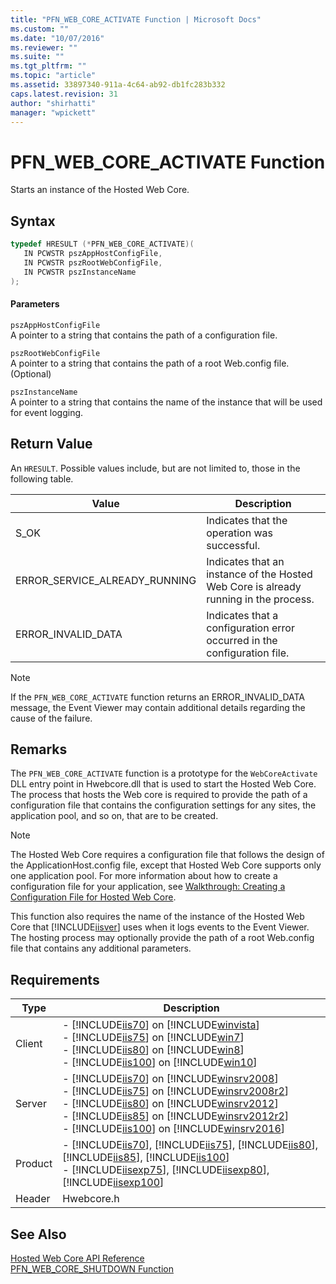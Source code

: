 ```yaml
---
title: "PFN_WEB_CORE_ACTIVATE Function | Microsoft Docs"
ms.custom: ""
ms.date: "10/07/2016"
ms.reviewer: ""
ms.suite: ""
ms.tgt_pltfrm: ""
ms.topic: "article"
ms.assetid: 33897340-911a-4c64-ab92-db1fc283b332
caps.latest.revision: 31
author: "shirhatti"
manager: "wpickett"
---
```

# PFN_WEB_CORE_ACTIVATE Function
Starts an instance of the Hosted Web Core.  
  
## Syntax  
  
```cpp  
typedef HRESULT (*PFN_WEB_CORE_ACTIVATE)(  
   IN PCWSTR pszAppHostConfigFile,  
   IN PCWSTR pszRootWebConfigFile,  
   IN PCWSTR pszInstanceName  
);  
```  
  
#### Parameters  
 `pszAppHostConfigFile`  
 A pointer to a string that contains the path of a configuration file.  
  
 `pszRootWebConfigFile`  
 A pointer to a string that contains the path of a root Web.config file. (Optional)  
  
 `pszInstanceName`  
 A pointer to a string that contains the name of the instance that will be used for event logging.  
  
## Return Value  
 An `HRESULT`. Possible values include, but are not limited to, those in the following table.  
  
|Value|Description|  
|-----------|-----------------|  
|S_OK|Indicates that the operation was successful.|  
|ERROR_SERVICE_ALREADY_RUNNING|Indicates that an instance of the Hosted Web Core is already running in the process.|  
|ERROR_INVALID_DATA|Indicates that a configuration error occurred in the configuration file.|  
  
> [!NOTE]
>  If the `PFN_WEB_CORE_ACTIVATE` function returns an ERROR_INVALID_DATA message, the Event Viewer may contain additional details regarding the cause of the failure.  
  
## Remarks  
 The `PFN_WEB_CORE_ACTIVATE` function is a prototype for the `WebCoreActivate` DLL entry point in Hwebcore.dll that is used to start the Hosted Web Core. The process that hosts the Web core is required to provide the path of a configuration file that contains the configuration settings for any sites, the application pool, and so on, that are to be created.  
  
> [!NOTE]
>  The Hosted Web Core requires a configuration file that follows the design of the ApplicationHost.config file, except that Hosted Web Core supports only one application pool. For more information about how to create a configuration file for your application, see [Walkthrough: Creating a Configuration File for Hosted Web Core](../../../webdevelopment-reference\native-code-development-overview\native-code-dev-overview/walkthrough-creating-a-configuration-file-for-hosted-web-core.md).  
  
 This function also requires the name of the instance of the Hosted Web Core that [!INCLUDE[iisver](../../../wmi-provider/includes/iisver-md.md)] uses when it logs events to the Event Viewer. The hosting process may optionally provide the path of a root Web.config file that contains any additional parameters.  
  
## Requirements  
  
|Type|Description|  
|----------|-----------------|  
|Client|-   [!INCLUDE[iis70](../../../wmi-provider/includes/iis70-md.md)] on [!INCLUDE[winvista](../../../wmi-provider/includes/winvista-md.md)]<br />-   [!INCLUDE[iis75](../../../wmi-provider/includes/iis75-md.md)] on [!INCLUDE[win7](../../../wmi-provider/includes/win7-md.md)]<br />-   [!INCLUDE[iis80](../../../wmi-provider/includes/iis80-md.md)] on [!INCLUDE[win8](../../../wmi-provider/includes/win8-md.md)]<br />-   [!INCLUDE[iis100](../../../wmi-provider/includes/iis100-md.md)] on [!INCLUDE[win10](../../../wmi-provider/includes/win10-md.md)]|  
|Server|-   [!INCLUDE[iis70](../../../wmi-provider/includes/iis70-md.md)] on [!INCLUDE[winsrv2008](../../../wmi-provider/includes/winsrv2008-md.md)]<br />-   [!INCLUDE[iis75](../../../wmi-provider/includes/iis75-md.md)] on [!INCLUDE[winsrv2008r2](../../../wmi-provider/includes/winsrv2008r2-md.md)]<br />-   [!INCLUDE[iis80](../../../wmi-provider/includes/iis80-md.md)] on [!INCLUDE[winsrv2012](../../../wmi-provider/includes/winsrv2012-md.md)]<br />-   [!INCLUDE[iis85](../../../wmi-provider/includes/iis85-md.md)] on [!INCLUDE[winsrv2012r2](../../../wmi-provider/includes/winsrv2012r2-md.md)]<br />-   [!INCLUDE[iis100](../../../wmi-provider/includes/iis100-md.md)] on [!INCLUDE[winsrv2016](../../../wmi-provider/includes/winsrv2016-md.md)]|  
|Product|-   [!INCLUDE[iis70](../../../wmi-provider/includes/iis70-md.md)], [!INCLUDE[iis75](../../../wmi-provider/includes/iis75-md.md)], [!INCLUDE[iis80](../../../wmi-provider/includes/iis80-md.md)], [!INCLUDE[iis85](../../../wmi-provider/includes/iis85-md.md)], [!INCLUDE[iis100](../../../wmi-provider/includes/iis100-md.md)]<br />-   [!INCLUDE[iisexp75](../../../webdevelopment-reference\native-code-api\webdev-native-api-reference/includes/iisexp75-md.md)], [!INCLUDE[iisexp80](../../../webdevelopment-reference\native-code-api\webdev-native-api-reference/includes/iisexp80-md.md)], [!INCLUDE[iisexp100](../../../webdevelopment-reference\native-code-api\webdev-native-api-reference/includes/iisexp100-md.md)]|  
|Header|Hwebcore.h|  
  
## See Also  
 [Hosted Web Core API Reference](../../../webdevelopment-reference\native-code-api\webdev-native-api-reference/hosted-web-core-api-reference.md)   
 [PFN_WEB_CORE_SHUTDOWN Function](../../../webdevelopment-reference\native-code-api\webdev-native-api-reference/pfn-web-core-shutdown-function.md)